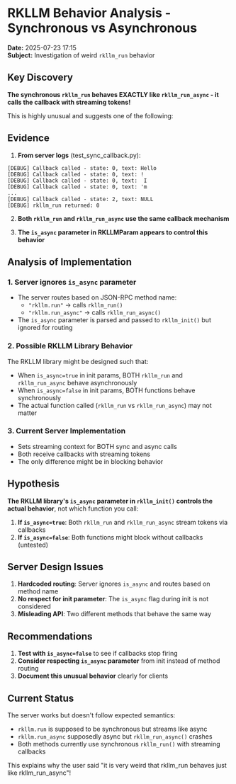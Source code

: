 # RKLLM Behavior Analysis - Synchronous vs Asynchronous

**Date:** 2025-07-23 17:15  
**Subject:** Investigation of weird `rkllm_run` behavior

## Key Discovery

**The synchronous `rkllm_run` behaves EXACTLY like `rkllm_run_async` - it calls the callback with streaming tokens!**

This is highly unusual and suggests one of the following:

## Evidence

1. **From server logs** (test_sync_callback.py):
```
[DEBUG] Callback called - state: 0, text: Hello
[DEBUG] Callback called - state: 0, text: !
[DEBUG] Callback called - state: 0, text:  I
[DEBUG] Callback called - state: 0, text: 'm
...
[DEBUG] Callback called - state: 2, text: NULL
[DEBUG] rkllm_run returned: 0
```

2. **Both `rkllm_run` and `rkllm_run_async` use the same callback mechanism**

3. **The `is_async` parameter in RKLLMParam appears to control this behavior**

## Analysis of Implementation

### 1. Server ignores `is_async` parameter
- The server routes based on JSON-RPC method name:
  - `"rkllm.run"` → calls `rkllm_run()`
  - `"rkllm.run_async"` → calls `rkllm_run_async()`
- The `is_async` parameter is parsed and passed to `rkllm_init()` but ignored for routing

### 2. Possible RKLLM Library Behavior
The RKLLM library might be designed such that:
- When `is_async=true` in init params, BOTH `rkllm_run` and `rkllm_run_async` behave asynchronously
- When `is_async=false` in init params, BOTH functions behave synchronously
- The actual function called (`rkllm_run` vs `rkllm_run_async`) may not matter

### 3. Current Server Implementation
- Sets streaming context for BOTH sync and async calls
- Both receive callbacks with streaming tokens
- The only difference might be in blocking behavior

## Hypothesis

**The RKLLM library's `is_async` parameter in `rkllm_init()` controls the actual behavior**, not which function you call:

1. **If `is_async=true`**: Both `rkllm_run` and `rkllm_run_async` stream tokens via callbacks
2. **If `is_async=false`**: Both functions might block without callbacks (untested)

## Server Design Issues

1. **Hardcoded routing**: Server ignores `is_async` and routes based on method name
2. **No respect for init parameter**: The `is_async` flag during init is not considered
3. **Misleading API**: Two different methods that behave the same way

## Recommendations

1. **Test with `is_async=false`** to see if callbacks stop firing
2. **Consider respecting `is_async` parameter** from init instead of method routing
3. **Document this unusual behavior** clearly for clients

## Current Status

The server works but doesn't follow expected semantics:
- `rkllm.run` is supposed to be synchronous but streams like async
- `rkllm.run_async` supposedly async but `rkllm_run_async()` crashes
- Both methods currently use synchronous `rkllm_run()` with streaming callbacks

This explains why the user said "it is very weird that rkllm_run behaves just like rkllm_run_async"!